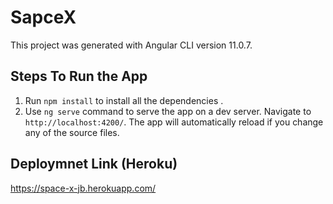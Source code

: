# SapceX

This project was generated with Angular CLI version 11.0.7.

## Steps To Run the App

1. Run `npm install` to install all the dependencies .
2. Use `ng serve` command to serve the app on a dev server. Navigate to `http://localhost:4200/`. The app will automatically reload if you change any of the source files.


## Deploymnet Link (Heroku)

https://space-x-jb.herokuapp.com/

